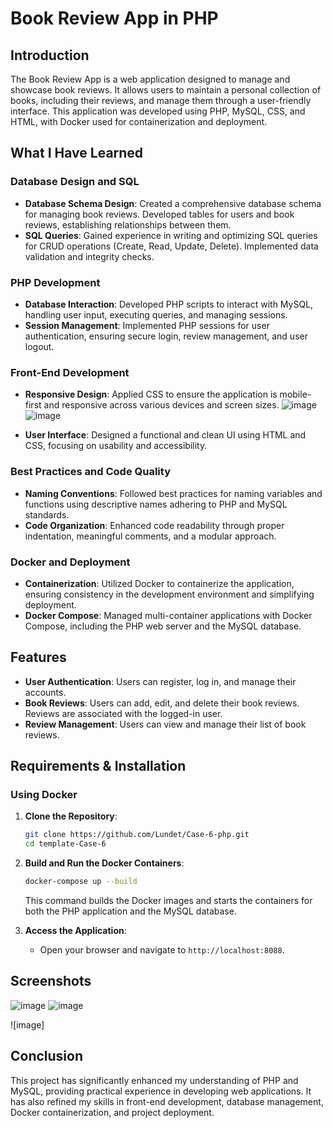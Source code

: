 # Book Review App in PHP

## Introduction

The Book Review App is a web application designed to manage and showcase book reviews. It allows users to maintain a personal collection of books, including their reviews, and manage them through a user-friendly interface. This application was developed using PHP, MySQL, CSS, and HTML, with Docker used for containerization and deployment.

## What I Have Learned

### **Database Design and SQL**

- **Database Schema Design**: Created a comprehensive database schema for managing book reviews. Developed tables for users and book reviews, establishing relationships between them.
- **SQL Queries**: Gained experience in writing and optimizing SQL queries for CRUD operations (Create, Read, Update, Delete). Implemented data validation and integrity checks.

### **PHP Development**

- **Database Interaction**: Developed PHP scripts to interact with MySQL, handling user input, executing queries, and managing sessions.
- **Session Management**: Implemented PHP sessions for user authentication, ensuring secure login, review management, and user logout.

### **Front-End Development**

- **Responsive Design**: Applied CSS to ensure the application is mobile-first and responsive across various devices and screen sizes.
![image](https://github.com/user-attachments/assets/f3384644-7db7-49b1-86f7-cdbb556eb59b)
![image](https://github.com/user-attachments/assets/9c5643c4-0a42-4aa1-981e-57c9b9d6f514)



- **User Interface**: Designed a functional and clean UI using HTML and CSS, focusing on usability and accessibility.

### **Best Practices and Code Quality**

- **Naming Conventions**: Followed best practices for naming variables and functions using descriptive names adhering to PHP and MySQL standards.
- **Code Organization**: Enhanced code readability through proper indentation, meaningful comments, and a modular approach.

### **Docker and Deployment**

- **Containerization**: Utilized Docker to containerize the application, ensuring consistency in the development environment and simplifying deployment.
- **Docker Compose**: Managed multi-container applications with Docker Compose, including the PHP web server and the MySQL database.

## Features

- **User Authentication**: Users can register, log in, and manage their accounts.
- **Book Reviews**: Users can add, edit, and delete their book reviews. Reviews are associated with the logged-in user.
- **Review Management**: Users can view and manage their list of book reviews.

## Requirements & Installation

### **Using Docker**

1. **Clone the Repository**:
    ```bash
    git clone https://github.com/Lundet/Case-6-php.git
    cd template-Case-6
    ```

2. **Build and Run the Docker Containers**:
    ```bash
    docker-compose up --build
    ```

    This command builds the Docker images and starts the containers for both the PHP application and the MySQL database.

3. **Access the Application**:
    - Open your browser and navigate to `http://localhost:8088`.

## Screenshots

![image](https://github.com/user-attachments/assets/5ddb5ca5-fdcd-4387-b3de-c6586f51ed85)
![image](https://github.com/user-attachments/assets/971cfa38-8e6e-4bb7-9682-e896922c1f5e)

![image]



## Conclusion

This project has significantly enhanced my understanding of PHP and MySQL, providing practical experience in developing web applications. It has also refined my skills in front-end development, database management, Docker containerization, and project deployment.

